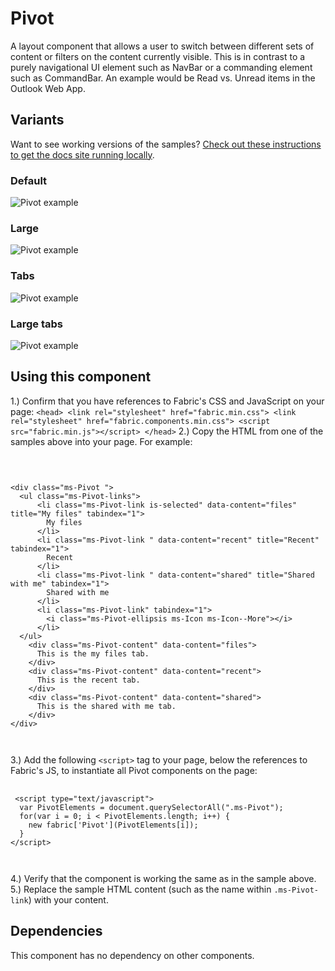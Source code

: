 # Pivot
A layout component that allows a user to switch between different sets of content or filters on the content currently visible. This is in contrast to a purely navigational UI element such as NavBar or a commanding element such as CommandBar. An example would be Read vs. Unread items in the Outlook Web App.

## Variants

Want to see working versions of the samples? [Check out these instructions to get the docs site running locally](https://github.com/OfficeDev/office-ui-fabric-js#clone-build-and-view-the-docs).

### Default


![Pivot example](https://raw.githubusercontent.com/OfficeDev/office-ui-fabric-js/master/ghdocs/component_images/Pivot-default.png)


### Large


![Pivot example](https://raw.githubusercontent.com/OfficeDev/office-ui-fabric-js/master/ghdocs/component_images/Pivot-large.png)


### Tabs


![Pivot example](https://raw.githubusercontent.com/OfficeDev/office-ui-fabric-js/master/ghdocs/component_images/Pivot-tabs.png)


### Large tabs


![Pivot example](https://raw.githubusercontent.com/OfficeDev/office-ui-fabric-js/master/ghdocs/component_images/Pivot-largetabs.png)


## Using this component
1.) Confirm that you have references to Fabric's CSS and JavaScript on your page:
    ```
    <head>
        <link rel="stylesheet" href="fabric.min.css">
        <link rel="stylesheet" href="fabric.components.min.css">
        <script src="fabric.min.js"></script>
    </head>
    ```
2.) Copy the HTML from one of the samples above into your page. For example:

<pre>
    <code>
 

&lt;div class&#x3D;&quot;ms-Pivot &quot;&gt;
  &lt;ul class&#x3D;&quot;ms-Pivot-links&quot;&gt;
      &lt;li class&#x3D;&quot;ms-Pivot-link is-selected&quot; data-content&#x3D;&quot;files&quot; title&#x3D;&quot;My files&quot; tabindex&#x3D;&quot;1&quot;&gt;
        My files
      &lt;/li&gt;
      &lt;li class&#x3D;&quot;ms-Pivot-link &quot; data-content&#x3D;&quot;recent&quot; title&#x3D;&quot;Recent&quot; tabindex&#x3D;&quot;1&quot;&gt;
        Recent
      &lt;/li&gt;
      &lt;li class&#x3D;&quot;ms-Pivot-link &quot; data-content&#x3D;&quot;shared&quot; title&#x3D;&quot;Shared with me&quot; tabindex&#x3D;&quot;1&quot;&gt;
        Shared with me
      &lt;/li&gt;
      &lt;li class&#x3D;&quot;ms-Pivot-link&quot; tabindex&#x3D;&quot;1&quot;&gt;
        &lt;i class&#x3D;&quot;ms-Pivot-ellipsis ms-Icon ms-Icon--More&quot;&gt;&lt;/i&gt;
      &lt;/li&gt;
  &lt;/ul&gt;
    &lt;div class&#x3D;&quot;ms-Pivot-content&quot; data-content&#x3D;&quot;files&quot;&gt;
      This is the my files tab.
    &lt;/div&gt;
    &lt;div class&#x3D;&quot;ms-Pivot-content&quot; data-content&#x3D;&quot;recent&quot;&gt;
      This is the recent tab.
    &lt;/div&gt;
    &lt;div class&#x3D;&quot;ms-Pivot-content&quot; data-content&#x3D;&quot;shared&quot;&gt;
      This is the shared with me tab.
    &lt;/div&gt;
&lt;/div&gt;

    </code>
</pre>

3.) Add the following `<script>` tag to your page, below the references to Fabric's JS, to instantiate all Pivot components on the page:

<pre>
    <code>
 &lt;script type&#x3D;&quot;text/javascript&quot;&gt;
  var PivotElements &#x3D; document.querySelectorAll(&quot;.ms-Pivot&quot;);
  for(var i &#x3D; 0; i &lt; PivotElements.length; i++) {
    new fabric[&#x27;Pivot&#x27;](PivotElements[i]);
  }
&lt;/script&gt;

    </code>
</pre>

4.) Verify that the component is working the same as in the sample above.
5.) Replace the sample HTML content (such as the name within `.ms-Pivot-link`) with your content.

## Dependencies
This component has no dependency on other components.


<script type="text/javascript">
  var PivotElements = document.querySelectorAll(".ms-Pivot");
  for(var i = 0; i < PivotElements.length; i++) {
    new fabric['Pivot'](PivotElements[i]);
  }
</script>
